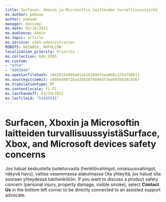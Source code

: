 ```yaml
---
title: Surfacen, Xboxin ja Microsoftin laitteiden turvallisuussyistä
ms.author: pebaum
author: pebaum
manager: dansimp
ms.date: 03/16/2021
ms.audience: Admin
ms.topic: article
ms.service: o365-administration
ROBOTS: NOINDEX, NOFOLLOW
localization_priority: Priority
ms.collection: Adm_O365
ms.custom:
- "9754"
- "9005644"
ms.openlocfilehash: c0436154860a81ab1628407eaa808c225a790b11
ms.sourcegitcommit: c08bed4071baa3bb5879496df3ed44fb828c8367
ms.translationtype: MT
ms.contentlocale: fi-FI
ms.lasthandoff: 03/19/2021
ms.locfileid: "51035541"
---
```

# <a name="surface-xbox-and-microsoft-devices-safety-concerns"></a><span data-ttu-id="21a22-102">Surfacen, Xboxin ja Microsoftin laitteiden turvallisuussyistä</span><span class="sxs-lookup"><span data-stu-id="21a22-102">Surface, Xbox, and Microsoft devices safety concerns</span></span>

<span data-ttu-id="21a22-103">Jos haluat keskustella tuoteturvasta (henkilövahingot, omaisuusvahingot, näkyvä havu), valitse vasemmassa alakulmassa Ota yhteyttä, jos haluat olla suoraan yhteydessä tukihenkilöön. </span><span class="sxs-lookup"><span data-stu-id="21a22-103">If you want to discuss a product safety concern (personal injury, property damage, visible smoke), select **Contact Us** in the bottom left corner to be directly connected to an assisted support advocate.</span></span>